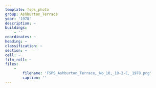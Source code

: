 ```yaml
---
template: fsps_photo
group: Ashburton_Terrace
year: '1978'
description: ~
buildings:
    - ''
coordinates: ~
heading: ~
classification: ~
section: ~
cell: ~
film_roll: ~
files:
    -
        filename: 'FSPS_Ashburton_Terrace,_No_10,_10-2-C,_1978.png'
        caption: ''
---
```

